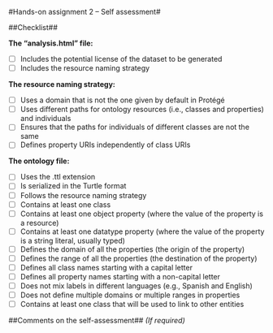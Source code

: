 #Hands-on assignment 2 – Self assessment#

##Checklist##

**The “analysis.html” file:**

- [ ] Includes the potential license of the dataset to be generated
- [ ] Includes the resource naming strategy

**The resource naming strategy:**

- [ ] Uses a domain that is not the one given by default in Protégé
- [ ] Uses different paths for ontology resources (i.e., classes and properties) and individuals
- [ ] Ensures that the paths for individuals of different classes are not the same
- [ ] Defines property URIs independently of class URIs

**The ontology file:**

- [ ] Uses the .ttl extension
- [ ] Is serialized in the Turtle format
- [ ] Follows the resource naming strategy
- [ ] Contains at least one class
- [ ] Contains at least one object property (where the value of the property is a resource)
- [ ] Contains at least one datatype property (where the value of the property is a string literal, usually typed)
- [ ] Defines the domain of all the properties (the origin of the property)
- [ ] Defines the range of all the properties (the destination of the property)
- [ ] Defines all class names starting with a capital letter
- [ ] Defines all property names starting with a non-capital letter
- [ ] Does not mix labels in different languages (e.g., Spanish and English)
- [ ] Does not define multiple domains or multiple ranges in properties
- [ ] Contains at least one class that will be used to link to other entities

##Comments on the self-assessment##
_(If required)_
